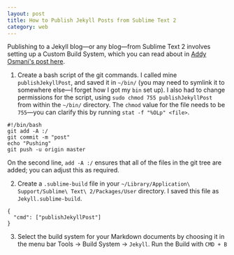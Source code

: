 ```yaml
---
layout: post
title: How to Publish Jekyll Posts from Sublime Text 2
category: web
---
```


Publishing to a Jekyll blog—or any blog—from Sublime Text 2 involves setting up a Custom Build System, which you can read about in [Addy Osmani's post here][1].

[1]: http://addyosmani.com/blog/custom-sublime-text-build-systems-for-popular-tools-and-languages/

1. Create a bash script of the git commands. I called mine `publishJekyllPost`, and saved it in `~/bin/` (you may need to symlink it to somewhere else—I forget how I got my `bin` set up). I also had to change permissions for the script, using `sudo chmod 755 publishJekyllPost` from within the `~/bin/` directory. The `chmod` value for the file needs to be `755`—you can clarify this by running `stat -f "%OLp" <file>`.

```
#!/bin/bash
git add -A :/
git commit -m "post"
echo "Pushing"
git push -u origin master
```

On the second line, `add -A :/` ensures that all of the files in the git tree are added; you can adjust this as required.

2. Create a `.sublime-build` file in your `~/Library/Application\ Support/Sublime\ Text\ 2/Packages/User` directory. I saved this file as `Jekyll.sublime-build`.

```
{
  "cmd": ["publishJekyllPost"]
}
```

3. Select the build system for your Markdown documents by choosing it in the menu bar Tools -> Build System -> `Jekyll`. Run the Build with `CMD + B`
